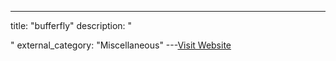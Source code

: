 ---
title: "bufferfly"
description: "

"
external_category: "Miscellaneous"
---[Visit Website](https://github.com/dr0op/bufferfly)

